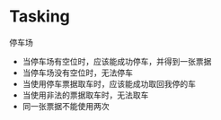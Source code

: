 # Tasking

停车场

- 当停车场有空位时，应该能成功停车，并得到一张票据
- 当停车场没有空位时，无法停车
- 当使用停车票据取车时，应该能成功取回我停的车
- 当使用非法的票据取车时，无法取车
- 同一张票据不能使用两次
